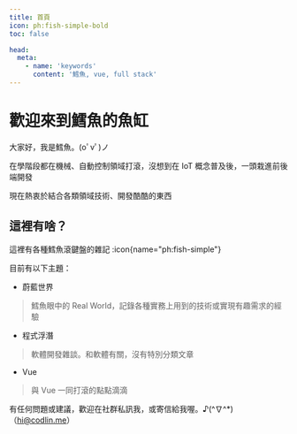 ```yaml
---
title: 首頁
icon: ph:fish-simple-bold
toc: false

head:
  meta:
    - name: 'keywords'
      content: '鱈魚, vue, full stack'
---
```


# 歡迎來到鱈魚的魚缸

大家好，我是鱈魚。(oﾟvﾟ)ノ

在學階段都在機械、自動控制領域打滾，沒想到在 IoT 概念普及後，一頭栽進前後端開發

現在熱衷於結合各類領域技術、開發酷酷的東西

## 這裡有啥？

這裡有各種鱈魚滾鍵盤的雜記 :icon{name="ph:fish-simple"}

目前有以下主題：

- 蔚藍世界

> 鱈魚眼中的 Real World，記錄各種實務上用到的技術或實現有趣需求的經驗

- 程式浮潛

> 軟體開發雜談。和軟體有關，沒有特別分類文章

- Vue

> 與 Vue 一同打滾的點點滴滴

有任何問題或建議，歡迎在社群私訊我，或寄信給我喔。♪(^∇^*) （<hi@codlin.me>）
